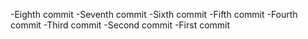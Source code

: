 -Eighth commit
-Seventh commit
-Sixth commit
-Fifth commit
-Fourth commit
-Third commit
-Second commit
-First commit